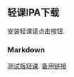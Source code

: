 ## 轻课IPA下载

安装轻课请点击按钮.

### Markdown

[测试版轻课](itms-services://?action=download-manifest&url=https://gitee.com/vickycao1221/wechatTest/raw/master/manifest.plist).
[备用链接](itms-services://?action=download-manifest&url=https://raw.githubusercontent.com/vicky1221/vicky1221.github.io/master/manifest.plist)
